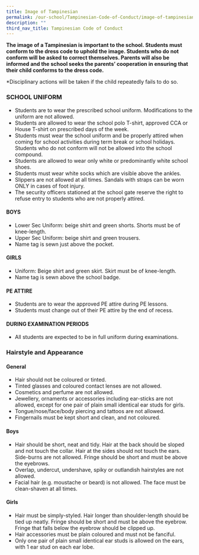 ```yaml
---
title: Image of Tampinesian
permalink: /our-school/Tampinesian-Code-of-Conduct/image-of-tampinesian/
description: ""
third_nav_title: Tampinesian Code of Conduct
---
```

**The image of a Tampinesian is important to the school. Students must conform to the dress code to uphold the image. Students who do not conform will be asked to correct themselves. Parents will also be informed and the school seeks the parents’ cooperation in ensuring that their child conforms to the dress code.**    

*Disciplinary actions will be taken if the child repeatedly fails to do so.

### SCHOOL UNIFORM

*   Students are to wear the prescribed school uniform. Modifications to the uniform are not allowed.
*   Students are allowed to wear the school polo T-shirt, approved CCA or House T-shirt on prescribed days of the week.
*   Students must wear the school uniform and be properly attired when coming for school activities during term break or school holidays. Students who do not conform will not be allowed into the school compound.
*   Students are allowed to wear only white or predominantly white school shoes.
*   Students must wear white socks which are visible above the ankles.
*   Slippers are not allowed at all times. Sandals with straps can be worn ONLY in cases of foot injury.
*   The security officers stationed at the school gate reserve the right to refuse entry to students who are not properly attired.

#### BOYS

*   Lower Sec Uniform: beige shirt and green shorts. Shorts must be of knee-length.
*   Upper Sec Uniform: beige shirt and green trousers.
*   Name tag is sewn just above the pocket.

#### GIRLS

*   Uniform: Beige shirt and green skirt. Skirt must be of knee-length.
*   Name tag is sewn above the school badge.

#### PE ATTIRE

*   Students are to wear the approved PE attire during PE lessons.
*   Students must change out of their PE attire by the end of recess. 

#### DURING EXAMINATION PERIODS

*   All students are expected to be in full uniform during examinations.

### Hairstyle and Appearance

#### General
*   Hair should not be coloured or tinted.
*   Tinted glasses and coloured contact lenses are not allowed.
*   Cosmetics and perfume are not allowed.
*   Jewellery, ornaments or accessories including ear-sticks are not allowed, except for one pair of plain small identical ear studs for girls.
*   Tongue/nose/face/body piercing and tattoos are not allowed.
*   Fingernails must be kept short and clean, and not coloured.

#### Boys
*   Hair should be short, neat and tidy. Hair at the back should be sloped and not touch the collar. Hair at the sides should not touch the ears. Side-burns are not allowed. Fringe should be short and must be above the eyebrows.
*   Overlap, undercut, undershave, spiky or outlandish hairstyles are not allowed.
*   Facial hair (e.g. moustache or beard) is not allowed. The face must be clean-shaven at all times.

#### Girls
*   Hair must be simply-styled. Hair longer than shoulder-length should be tied up neatly. Fringe should be short and must be above the eyebrow. Fringe that falls below the eyebrow should be clipped up.
*   Hair accessories must be plain coloured and must not be fanciful.
*   Only one pair of plain small identical ear studs is allowed on the ears, with 1 ear stud on each ear lobe.